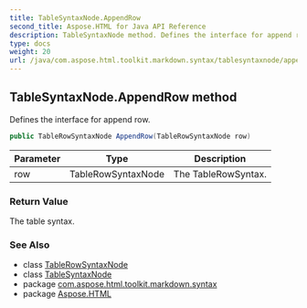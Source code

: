 ```yaml
---
title: TableSyntaxNode.AppendRow
second_title: Aspose.HTML for Java API Reference
description: TableSyntaxNode method. Defines the interface for append row
type: docs
weight: 20
url: /java/com.aspose.html.toolkit.markdown.syntax/tablesyntaxnode/appendrow/
---
```

## TableSyntaxNode.AppendRow method

Defines the interface for append row.

```java
public TableRowSyntaxNode AppendRow(TableRowSyntaxNode row)
```

| Parameter | Type | Description |
| --- | --- | --- |
| row | TableRowSyntaxNode | The TableRowSyntax. |

### Return Value

The table syntax.

### See Also

* class [TableRowSyntaxNode](../../tablerowsyntaxnode/)
* class [TableSyntaxNode](../)
* package [com.aspose.html.toolkit.markdown.syntax](../../tablesyntaxnode/)
* package [Aspose.HTML](../../../)
